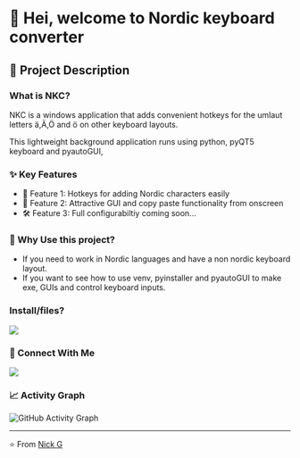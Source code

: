 # 👋 Hei, welcome to Nordic keyboard converter

## 📝 Project Description

### What is NKC?
NKC is a windows application that adds convenient hotkeys for the umlaut letters ä,Ä,Ö and ö on other keyboard layouts. 

This lightweight background application runs using python, pyQT5 keyboard and pyautoGUI,

### ✨ Key Features
- 🎯 Feature 1: Hotkeys for adding Nordic characters easily
- 🔄 Feature 2: Attractive GUI and copy paste functionality from onscreen
- 🛠️ Feature 3: Full configurabiltiy coming soon...

### 🎯 Why Use this project?
- If you need to work in Nordic languages and have a non nordic keyboard layout.
- If you want to see how to use venv, pyinstaller and pyautoGUI to make exe, GUIs and control keyboard inputs.

### Install/files?

<a href="https://github.com/legriffalo/nordic-keyboard-converter/releases">
  <img src="https://img.shields.io/badge/Download-Nordic_Keyboard_Converter-blue?style=for-the-badge&logo=windows"/>
</a>

### 🤝 Connect With Me
<p align="left">
<a href="https://www.linkedin.com/in/nick-griffiths-7b139198/">
  <img src="https://img.shields.io/badge/LinkedIn-0077B5?style=for-the-badge&logo=linkedin&logoColor=white"/>
</a>

</p>



### 📈 Activity Graph
![GitHub Activity Graph](https://github-readme-activity-graph.vercel.app/graph?username=legriffalo&theme=github)

---
⭐️ From [Nick G](https://github.com/legriffalo)
